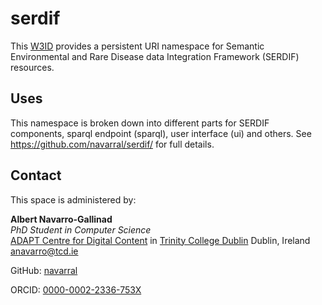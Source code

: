 # serdif
This [W3ID](https://w3id.org) provides a persistent URI namespace for Semantic Environmental and Rare Disease data Integration Framework (SERDIF) resources.

## Uses
This namespace is broken down into different parts for SERDIF components, sparql endpoint (sparql), user interface (ui) and others. See <https://github.com/navarral/serdif/> for full details.

## Contact
This space is administered by:  

**Albert Navarro-Gallinad**  
*PhD Student in Computer Science*  
[ADAPT Centre for Digital Content](https://www.adaptcentre.ie/) in [Trinity College Dublin](https://www.tcd.ie/)
Dublin, Ireland  
<anavarro@tcd.ie>  

GitHub: [navarral](https://github.com/navarral)

ORCID: [0000-0002-2336-753X](https://orcid.org/0000-0002-2336-753X)   
